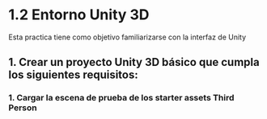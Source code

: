 # 1.2 Entorno Unity 3D

Esta practica tiene como objetivo familiarizarse con la interfaz de Unity

## 1. Crear un proyecto Unity 3D básico que cumpla los siguientes requisitos:

### 1. Cargar la escena de prueba de los starter assets Third Person 

